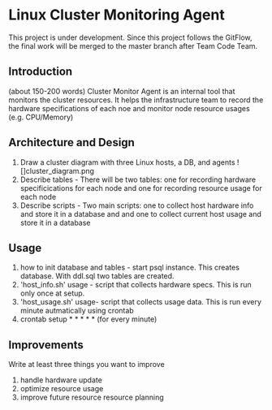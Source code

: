 # Linux Cluster Monitoring Agent
This project is under development. Since this project follows the GitFlow, the final work will be merged to the master branch after Team Code Team.
## Introduction
(about 150-200 words)
Cluster Monitor Agent is an internal tool that monitors the cluster resources. It helps the infrastructure team to record the hardware specifications of each noe and monitor node resource usages (e.g. CPU/Memory)

## Architecture and Design
1) Draw a cluster diagram with three Linux hosts, a DB, and agents 
![]cluster_diagram.png
2) Describe tables - There will be two tables: one for recording hardware specificications for each node and one for recording resource usage for each node
3) Describe scripts - Two main scripts: one to collect host hardware info and store it in a database and and one to collect current host usage and store it in a database

## Usage
1) how to init database and tables - start psql instance. This creates database. With ddl.sql two tables are created. 
2) 'host_info.sh' usage - script that collects hardware specs. This is run only once at setup.
3) 'host_usage.sh' usage- script that collects usage data. This is run every minute autmatically using crontab
4) crontab setup  * * * * * (for every minute)

## Improvements 
Write at least three things you want to improve 
1) handle hardware update 
2) optimize resource usage
3) improve future resource resource planning
